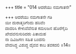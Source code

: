 +++
title = "014 ಆದರೆಯು ನಮಗಾತನೇ"

+++
ಆದರೆಯು ನಮಗಾತನೇ ಗತಿ  
ಯೀ ದುರಾತ್ಮರಿಗೆಂದು ಹರಿವೆಂ  
ದಾದರಿಸಿ ಕೇಳುವೆವೆನುತ ಕಮಲಜನ ಹೊರೆಗೈದಿ  
ಖೇದವನುಸುರಿದರು ಪಿತಾಮಹ  
ನಾ ದಿವಿಜಗಣ ಸಹಿತ ಬಂದನು  
ವೇದಸಿದ್ಧ ವಿಶುದ್ಧ ದೈವವ ಕಾಬ ತವಕದಲಿ      ॥14॥